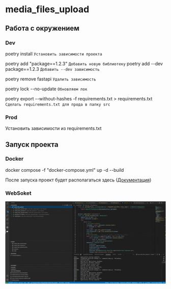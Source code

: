 # media_files_upload

## Работа с окружением

### Dev

poetry install  `Установить зависимости проекта`

poetry add "package==1.2.3"  `Добавить новую библиотеку`
poetry add --dev package==1.2.3  `Добавить --dev зависимость`

poetry remove fastapi  `Удалить зависимость`

poetry lock --no-update  `Обновляем лок`

poetry export --without-hashes -f requirements.txt > requirements.txt  `Сделать requirements.txt для прода в папку src`  <!-- # TODO Собрать файл в конце -->

### Prod

Установить зависимости из requirements.txt

## Запуск проекта

### Docker

docker compose -f "docker-compose.yml" up -d --build

После запуска проект будет располагаться здесь ([Документация](http://0.0.0.0:777/docs#/))

### WebSoket

![check websocket](media/gg3f2ae0d9f3.gif)